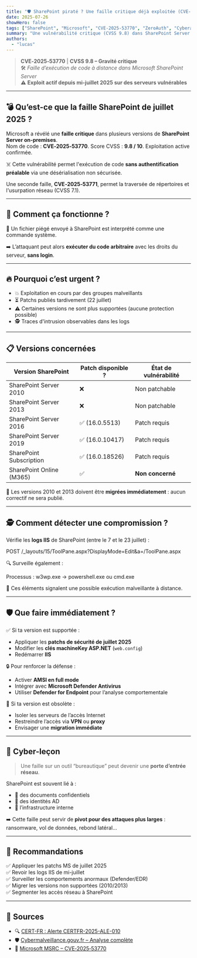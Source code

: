 ```yaml
---
title: "🛡️ SharePoint piraté ? Une faille critique déjà exploitée (CVE‑2025‑53770)"
date: 2025-07-26
showHero: false
tags: ["SharePoint", "Microsoft", "CVE-2025-53770", "ZeroAuth", "Cyberattaque"]
summary: "Une vulnérabilité critique (CVSS 9.8) dans SharePoint Server permet l'exécution de code à distance sans authentification. Déjà exploitée dans la nature, cette faille menace les infrastructures internes non mises à jour."
authors:
  - "lucas"
---
```


> **CVE‑2025‑53770** | **CVSS 9.8 – Gravité critique**  
> 🛠️ *Faille d’exécution de code à distance dans Microsoft SharePoint Server*  
> ⚠️ **Exploit actif depuis mi-juillet 2025 sur des serveurs vulnérables**

---

## 💣 Qu’est-ce que la faille SharePoint de juillet 2025 ?

Microsoft a révélé une **faille critique** dans plusieurs versions de **SharePoint Server on-premises**.  
Nom de code : **CVE‑2025‑53770**. Score CVSS : **9.8 / 10**. Exploitation active confirmée.

☠️ Cette vulnérabilité permet l'exécution de code **sans authentification préalable** via une désérialisation non sécurisée.

Une seconde faille, **CVE‑2025‑53771**, permet la traversée de répertoires et l'usurpation réseau (CVSS 7.1).

---

## 🧠 Comment ça fonctionne ?

🧩 Un fichier piégé envoyé à SharePoint est interprété comme une commande système.

➡️ L’attaquant peut alors **exécuter du code arbitraire** avec les droits du serveur, **sans login**.

---

## 🔥 Pourquoi c’est urgent ?

- 💥 Exploitation en cours par des groupes malveillants
- ⏳ Patchs publiés tardivement (22 juillet)
- ⚠️ Certaines versions ne sont plus supportées (aucune protection possible)
- 🕵️ Traces d'intrusion observables dans les logs

---

## 📋 Versions concernées

| Version SharePoint              | Patch disponible ? | État de vulnérabilité |
|-------------------------------|---------------------|------------------------|
| SharePoint Server 2010        | ❌                  | Non patchable          |
| SharePoint Server 2013        | ❌                  | Non patchable          |
| SharePoint Server 2016        | ✅ (16.0.5513)       | Patch requis           |
| SharePoint Server 2019        | ✅ (16.0.10417)      | Patch requis           |
| SharePoint Subscription       | ✅ (16.0.18526)      | Patch requis           |
| SharePoint Online (M365)      | ✅                  | **Non concerné**       |

📌 Les versions 2010 et 2013 doivent être **migrées immédiatement** : aucun correctif ne sera publié.

---

## 🕵️ Comment détecter une compromission ?

Vérifie les **logs IIS** de SharePoint (entre le 7 et le 23 juillet) :

POST /_layouts/15/ToolPane.aspx?DisplayMode=Edit&a=/ToolPane.aspx


🔍 Surveille également :

Processus : w3wp.exe → powershell.exe ou cmd.exe


👀 Ces éléments signalent une possible exécution malveillante à distance.

---

## 🛡️ Que faire immédiatement ?

✅ Si ta version est supportée :

- Appliquer les **patchs de sécurité de juillet 2025**
- Modifier les **clés machineKey ASP.NET** (`web.config`)
- Redémarrer **IIS**

🔒 Pour renforcer la défense :

- Activer **AMSI en full mode**
- Intégrer avec **Microsoft Defender Antivirus**
- Utiliser **Defender for Endpoint** pour l’analyse comportementale

🛑 Si ta version est obsolète :

- Isoler les serveurs de l’accès Internet
- Restreindre l’accès via **VPN** ou **proxy**
- Envisager une **migration immédiate**

---

## 🧠 Cyber-leçon

> Une faille sur un outil “bureautique” peut devenir une **porte d’entrée réseau**.

SharePoint est souvent lié à :
- 📁 des documents confidentiels
- 👥 des identités AD
- 🔐 l’infrastructure interne

➡️ Cette faille peut servir de **pivot pour des attaques plus larges** : ransomware, vol de données, rebond latéral…

---

## 📌 Recommandations

✅ Appliquer les patchs MS de juillet 2025  
✅ Revoir les logs IIS de mi-juillet  
✅ Surveiller les comportements anormaux (Defender/EDR)  
✅ Migrer les versions non supportées (2010/2013)  
✅ Segmenter les accès réseau à SharePoint

---

## 🔗 Sources

- 🔍 [CERT-FR : Alerte CERTFR-2025-ALE-010](https://www.cert.ssi.gouv.fr/alerte/CERTFR-2025-ALE-010/)
- 🛡️ [Cybermalveillance.gouv.fr – Analyse complète](https://www.cybermalveillance.gouv.fr/tous-nos-contenus/actualites/alertecyber-failles-de-securite-critiques-dans-microsoft-sharepoint-202507)
- 📝 [Microsoft MSRC – CVE‑2025‑53770](https://msrc.microsoft.com/update-guide/vulnerability/CVE-2025-53770)


